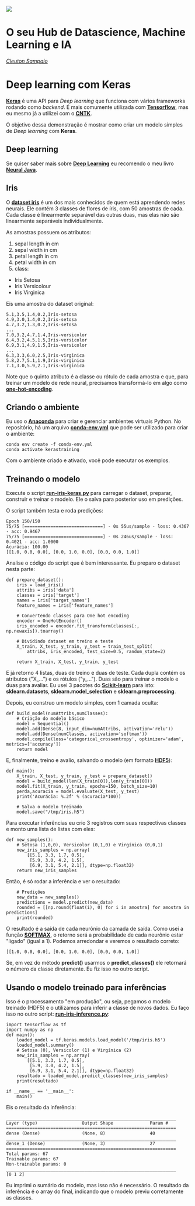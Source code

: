 ![](../logo_fundo_branco.png)
# O seu Hub de Datascience, Machine Learning e IA
[*Cleuton Sampaio*](https://github.com/cleuton)

# Deep learning com Keras

[**Keras**](https://keras.io/) é uma API para *Deep learning* que funciona com vários frameworks rodando como *backend*. É mais comumente utilizada com [**Tensorflow**](https://www.tensorflow.org/), mas eu mesmo já a utilizei com o [**CNTK**](https://docs.microsoft.com/en-us/cognitive-toolkit/).

O objetivo dessa demonstração é mostrar como criar um modelo simples de *Deep learning* com **Keras**. 

## Deep learning

Se quiser saber mais sobre [**Deep Learning**](https://pt.wikipedia.org/wiki/Aprendizagem_profunda) eu recomendo o meu livro [**Neural Java**](https://github.com/cleuton/neuraljava). 

## Iris

O [**dataset iris**](https://archive.ics.uci.edu/ml/datasets/iris) é um dos mais conhecidos de quem está aprendendo redes neurais. Ele contém 3 classes de flores de íris, com 50 amostras de cada. Cada classe é linearmente separável das outras duas, mas elas não são linearmente separáveis individualmente. 

As amostras possuem os atributos: 
1. sepal length in cm 
2. sepal width in cm 
3. petal length in cm 
4. petal width in cm 
5. class: 
- Iris Setosa 
- Iris Versicolour 
- Iris Virginica

Eis uma amostra do dataset original: 

```
5.1,3.5,1.4,0.2,Iris-setosa
4.9,3.0,1.4,0.2,Iris-setosa
4.7,3.2,1.3,0.2,Iris-setosa
...
7.0,3.2,4.7,1.4,Iris-versicolor
6.4,3.2,4.5,1.5,Iris-versicolor
6.9,3.1,4.9,1.5,Iris-versicolor
...
6.3,3.3,6.0,2.5,Iris-virginica
5.8,2.7,5.1,1.9,Iris-virginica
7.1,3.0,5.9,2.1,Iris-virginica
```

Note que o quinto atributo é a classe ou rótulo de cada amostra e que, para treinar um modelo de rede neural, precisamos transformá-lo em algo como [**one-hot-encoding**](https://hackernoon.com/what-is-one-hot-encoding-why-and-when-do-you-have-to-use-it-e3c6186d008f).

## Criando o ambiente

Eu uso o [**Anaconda**](https://www.anaconda.com/) para criar e gerenciar ambientes virtuais Python. No repositório, há um arquivo [**conda-env.yml**](./conda-env.yml) que pode ser utilizado para criar o ambiente:

```
conda env create -f conda-env.yml
conda activate kerastraining
```
Com o ambiente criado e ativado, você pode executar os exemplos.

## Treinando o modelo 

Execute o script [**run-iris-keras.py**](./run-iris-keras.py) para carregar o dataset, preparar, construir e treinar o modelo. Ele o salva para posterior uso em predições. 

O script também testa e roda predições: 

```
Epoch 150/150
75/75 [==============================] - 0s 55us/sample - loss: 0.4367 - acc: 0.9467
75/75 [==============================] - 0s 246us/sample - loss: 0.4021 - acc: 1.0000
Acurácia: 100.00
[[1.0, 0.0, 0.0], [0.0, 1.0, 0.0], [0.0, 0.0, 1.0]]
```
Analise o código do script que é bem interessante. Eu preparo o dataset nesta parte: 

```
def prepare_dataset():
    iris = load_iris()
    attribs = iris['data']
    classes = iris['target']
    names = iris['target_names']
    feature_names = iris['feature_names']

    # Convertendo classes para One hot encoding
    encoder = OneHotEncoder()
    iris_encoded = encoder.fit_transform(classes[:, np.newaxis]).toarray()

    # Dividindo dataset em treino e teste
    X_train, X_test, y_train, y_test = train_test_split(
        attribs, iris_encoded, test_size=0.5, random_state=2)

    return X_train, X_test, y_train, y_test
```

E já retorno 4 listas, duas de treino e duas de teste. Cada dupla contém os atributos ("X_...") e os rótulos ("y_..."). Duas são para treinar o modelo e duas para avaliar. Eu usei 3 pacotes do [**Scikit-learn**](https://scikit-learn.org) para isto: **sklearn.datasets**, **sklearn.model_selection** e **sklearn.preprocessing**.

Depois, eu construo um modelo simples, com 1 camada oculta: 

```
def build_model(numAttribs,numClasses):
	# Criação do modelo básico
	model = Sequential()
	model.add(Dense(8, input_dim=numAttribs, activation='relu'))
	model.add(Dense(numClasses, activation='softmax'))
	model.compile(loss='categorical_crossentropy', optimizer='adam', metrics=['accuracy'])
	return model
```

E, finalmente, treino e avalio, salvando o modelo (em formato [**HDF5**](https://www.hdfgroup.org/solutions/hdf5/)): 

``` 
def main():
    X_train, X_test, y_train, y_test = prepare_dataset()
    model = build_model(len(X_train[0]),len(y_train[0]))
    model.fit(X_train, y_train, epochs=150, batch_size=10)
    perda,acuracia = model.evaluate(X_test, y_test)
    print('Acurácia: %.2f' % (acuracia*100))

    # Salva o modelo treinado
    model.save("/tmp/iris.h5")
```

Para executar inferências eu crio 3 registros com suas respectivas classes e monto uma lista de listas com eles: 

```
def new_samples():
    # Setosa (1,0,0), Versicolor (0,1,0) e Virgínica (0,0,1)
    new_iris_samples = np.array(
        [[5.1, 3.3, 1.7, 0.5],
         [5.9, 3.0, 4.2, 1.5],
         [6.9, 3.1, 5.4, 2.1]], dtype=np.float32)
    return new_iris_samples
```

Então, é só rodar a inferência e ver o resultado: 

```
    # Predições
    new_data = new_samples()
    predictions = model.predict(new_data)
    rounded = [[np.round(float(i), 0) for i in amostra] for amostra in predictions]
    print(rounded)
```

O resultado é a saída de cada neurônio da camada de saída. Como usei a função [**SOFTMAX**](https://en.wikipedia.org/wiki/Softmax_function), o retorno será a probabilidade de cada neurônio estar "ligado" (igual a 1). Podemos arredondar e veremos o resultado correto: 

```
[[1.0, 0.0, 0.0], [0.0, 1.0, 0.0], [0.0, 0.0, 1.0]]
```

Se, em vez do método **predict()** usarmos o **predict_classes()** ele retornará o número da classe diretamente. Eu fiz isso no outro script.

## Usando o modelo treinado para inferências

Isso é o processamento "em produção", ou seja, pegamos o modelo treinado (HDF5) e o utilizamos para inferir a classe de novos dados. Eu faço isso no outro script: [**run-iris-inference.py**](./run-iris-inference.py):

```
import tensorflow as tf
import numpy as np
def main():
    loaded_model = tf.keras.models.load_model('/tmp/iris.h5')
    loaded_model.summary()
    # Setosa (0), Versicolor (1) e Virgínica (2)
    new_iris_samples = np.array(
        [[5.1, 3.3, 1.7, 0.5],
         [5.9, 3.0, 4.2, 1.5],
         [6.9, 3.1, 5.4, 2.1]], dtype=np.float32)
    resultado = loaded_model.predict_classes(new_iris_samples) 
    print(resultado) 

if __name__ == '__main__':
    main()
```

Eis o resultado da inferência: 

```
_________________________________________________________________
Layer (type)                 Output Shape              Param #   
=================================================================
dense (Dense)                (None, 8)                 40        
_________________________________________________________________
dense_1 (Dense)              (None, 3)                 27        
=================================================================
Total params: 67
Trainable params: 67
Non-trainable params: 0
_________________________________________________________________
[0 1 2]
```

Eu imprimi o sumário do modelo, mas isso não é necessário. O resultado da inferência é o array do final, indicando que o modelo previu corretamente as classes. 




